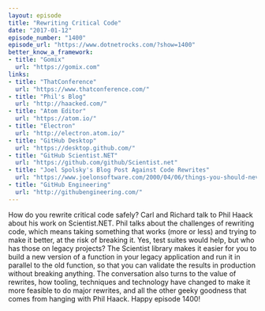 ```yaml
---
layout: episode
title: "Rewriting Critical Code"
date: "2017-01-12"
episode_number: "1400"
episode_url: "https://www.dotnetrocks.com/?show=1400"
better_know_a_framework:
- title: "Gomix"
  url: "https://gomix.com"
links:
- title: "ThatConference"
  url: "https://www.thatconference.com/"
- title: "Phil's Blog"
  url: "http://haacked.com/"
- title: "Atom Editor"
  url: "https://atom.io/"
- title: "Electron"
  url: "http://electron.atom.io/"
- title: "GitHub Desktop"
  url: "https://desktop.github.com/"
- title: "GitHub Scientist.NET"
  url: "https://github.com/github/Scientist.net"
- title: "Joel Spolsky's Blog Post Against Code Rewrites"
  url: "https://www.joelonsoftware.com/2000/04/06/things-you-should-never-do-part-i/"
- title: "GitHub Engineering"
  url: "http://githubengineering.com/"
---
```


How do you rewrite critical code safely? Carl and Richard talk to Phil Haack about his work on Scientist.NET. Phil talks about the challenges of rewriting code, which means taking something that works (more or less) and trying to make it better, at the risk of breaking it. Yes, test suites would help, but who has those on legacy projects? The Scientist library makes it easier for you to build a new version of a function in your legacy application and run it in parallel to the old function, so that you can validate the results in production without breaking anything. The conversation also turns to the value of rewrites, how tooling, techniques and technology have changed to make it more feasible to do major rewrites, and all the other geeky goodness that comes from hanging with Phil Haack. Happy episode 1400!
